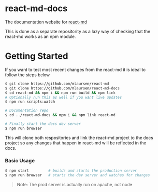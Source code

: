 # react-md-docs
The documentation website for [react-md](https://github.com/mlaursen/react-md)

This is done as a separate repositority as a lazy way of checking that the react-md works as an npm module.

# Getting Started

If you want to test most recent changes from the react-md it is ideal to follow the steps below


```bash
$ git clone https://github.com/mlaursen/react-md
$ git clone https://github.com/mlaursen/react-md-docs
$ cd react-md && npm i && npm run build && npm link
# Optionally run this as well if you want live updates
$ npm run scripts:watch

# Documentation repo
$ cd ../react-md-docs && npm i && npm link react-md

# Finally start the docs dev server
$ npm run browser
```

This will clone both respositories and link the react-md project to the docs project so
any changes that happen in react-md will be reflected in the docs.


### Basic Usage


```bash
$ npm start         # builds and starts the production server
$ npm run browser   # starts the dev server and watches for changes
```

> Note: The prod server is actually run on apache, not node
